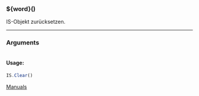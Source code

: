 ﻿### ${word}()
IS-Objekt zurücksetzen.

----

### Arguments
```ts
```
#### Usage:
```ts
IS.Clear()
```

[Manuals](https://manuals.opacc.ch/docs/doku2401/F-Script/ScriptBlockFunc.IS.Clear.html)
